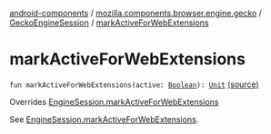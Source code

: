 [android-components](../../index.md) / [mozilla.components.browser.engine.gecko](../index.md) / [GeckoEngineSession](index.md) / [markActiveForWebExtensions](./mark-active-for-web-extensions.md)

# markActiveForWebExtensions

`fun markActiveForWebExtensions(active: `[`Boolean`](https://kotlinlang.org/api/latest/jvm/stdlib/kotlin/-boolean/index.html)`): `[`Unit`](https://kotlinlang.org/api/latest/jvm/stdlib/kotlin/-unit/index.html) [(source)](https://github.com/mozilla-mobile/android-components/blob/master/components/browser/engine-gecko-beta/src/main/java/mozilla/components/browser/engine/gecko/GeckoEngineSession.kt#L385)

Overrides [EngineSession.markActiveForWebExtensions](../../mozilla.components.concept.engine/-engine-session/mark-active-for-web-extensions.md)

See [EngineSession.markActiveForWebExtensions](../../mozilla.components.concept.engine/-engine-session/mark-active-for-web-extensions.md).

